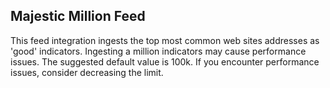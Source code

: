 ## Majestic Million Feed
This feed integration ingests the top most common web sites addresses as 'good' indicators.
Ingesting a million indicators may cause performance issues.
The suggested default value is 100k. If you encounter performance issues, consider decreasing the limit.
